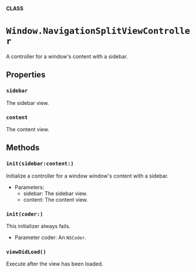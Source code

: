 **CLASS**

# `Window.NavigationSplitViewController`

A controller for a window's content with a sidebar.

## Properties
### `sidebar`

The sidebar view.

### `content`

The content view.

## Methods
### `init(sidebar:content:)`

Initialize a controller for a window window's content with a sidebar.
- Parameters:
  - sidebar: The sidebar view.
  - content: The content view.

### `init(coder:)`

This initializer always fails.
- Parameter coder: An `NSCoder`.

### `viewDidLoad()`

Execute after the view has been loaded.
